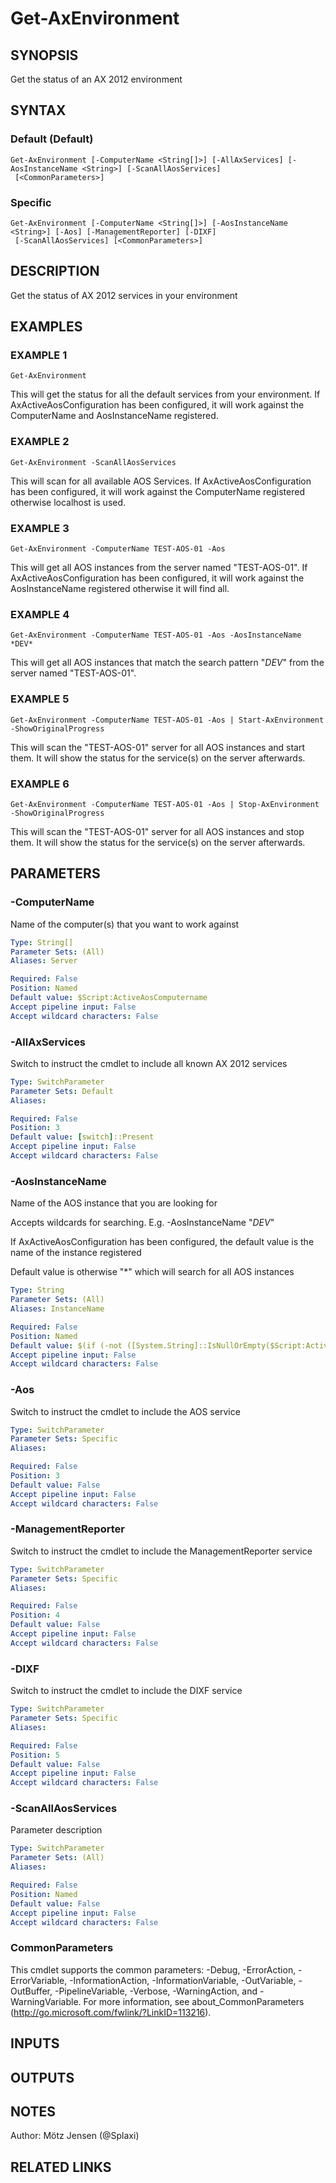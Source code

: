 ﻿---
external help file: ax2012.tools-help.xml
Module Name: ax2012.tools
online version:
schema: 2.0.0
---

# Get-AxEnvironment

## SYNOPSIS
Get the status of an AX 2012 environment

## SYNTAX

### Default (Default)
```
Get-AxEnvironment [-ComputerName <String[]>] [-AllAxServices] [-AosInstanceName <String>] [-ScanAllAosServices]
 [<CommonParameters>]
```

### Specific
```
Get-AxEnvironment [-ComputerName <String[]>] [-AosInstanceName <String>] [-Aos] [-ManagementReporter] [-DIXF]
 [-ScanAllAosServices] [<CommonParameters>]
```

## DESCRIPTION
Get the status of AX 2012 services in your environment

## EXAMPLES

### EXAMPLE 1
```
Get-AxEnvironment
```

This will get the status for all the default services from your environment.
If AxActiveAosConfiguration has been configured, it will work against the ComputerName and AosInstanceName registered.

### EXAMPLE 2
```
Get-AxEnvironment -ScanAllAosServices
```

This will scan for all available AOS Services.
If AxActiveAosConfiguration has been configured, it will work against the ComputerName registered otherwise localhost is used.

### EXAMPLE 3
```
Get-AxEnvironment -ComputerName TEST-AOS-01 -Aos
```

This will get all AOS instances from the server named "TEST-AOS-01".
If AxActiveAosConfiguration has been configured, it will work against the AosInstanceName registered otherwise it will find all.

### EXAMPLE 4
```
Get-AxEnvironment -ComputerName TEST-AOS-01 -Aos -AosInstanceName *DEV*
```

This will get all AOS instances that match the search pattern "*DEV*" from the server named "TEST-AOS-01".

### EXAMPLE 5
```
Get-AxEnvironment -ComputerName TEST-AOS-01 -Aos | Start-AxEnvironment -ShowOriginalProgress
```

This will scan the "TEST-AOS-01" server for all AOS instances and start them.
It will show the status for the service(s) on the server afterwards.

### EXAMPLE 6
```
Get-AxEnvironment -ComputerName TEST-AOS-01 -Aos | Stop-AxEnvironment -ShowOriginalProgress
```

This will scan the "TEST-AOS-01" server for all AOS instances and stop them.
It will show the status for the service(s) on the server afterwards.

## PARAMETERS

### -ComputerName
Name of the computer(s) that you want to work against

```yaml
Type: String[]
Parameter Sets: (All)
Aliases: Server

Required: False
Position: Named
Default value: $Script:ActiveAosComputername
Accept pipeline input: False
Accept wildcard characters: False
```

### -AllAxServices
Switch to instruct the cmdlet to include all known AX 2012 services

```yaml
Type: SwitchParameter
Parameter Sets: Default
Aliases:

Required: False
Position: 3
Default value: [switch]::Present
Accept pipeline input: False
Accept wildcard characters: False
```

### -AosInstanceName
Name of the AOS instance that you are looking for

Accepts wildcards for searching.
E.g.
-AosInstanceName "*DEV*"

If AxActiveAosConfiguration has been configured, the default value is the name of the instance registered

Default value is otherwise "*" which will search for all AOS instances

```yaml
Type: String
Parameter Sets: (All)
Aliases: InstanceName

Required: False
Position: Named
Default value: $(if (-not ([System.String]::IsNullOrEmpty($Script:ActiveAosInstancename))) { "*$Script:ActiveAosInstancename" } else { "*" })
Accept pipeline input: False
Accept wildcard characters: False
```

### -Aos
Switch to instruct the cmdlet to include the AOS service

```yaml
Type: SwitchParameter
Parameter Sets: Specific
Aliases:

Required: False
Position: 3
Default value: False
Accept pipeline input: False
Accept wildcard characters: False
```

### -ManagementReporter
Switch to instruct the cmdlet to include the ManagementReporter service

```yaml
Type: SwitchParameter
Parameter Sets: Specific
Aliases:

Required: False
Position: 4
Default value: False
Accept pipeline input: False
Accept wildcard characters: False
```

### -DIXF
Switch to instruct the cmdlet to include the DIXF service

```yaml
Type: SwitchParameter
Parameter Sets: Specific
Aliases:

Required: False
Position: 5
Default value: False
Accept pipeline input: False
Accept wildcard characters: False
```

### -ScanAllAosServices
Parameter description

```yaml
Type: SwitchParameter
Parameter Sets: (All)
Aliases:

Required: False
Position: Named
Default value: False
Accept pipeline input: False
Accept wildcard characters: False
```

### CommonParameters
This cmdlet supports the common parameters: -Debug, -ErrorAction, -ErrorVariable, -InformationAction, -InformationVariable, -OutVariable, -OutBuffer, -PipelineVariable, -Verbose, -WarningAction, and -WarningVariable.
For more information, see about_CommonParameters (http://go.microsoft.com/fwlink/?LinkID=113216).

## INPUTS

## OUTPUTS

## NOTES
Author: Mötz Jensen (@Splaxi)

## RELATED LINKS
